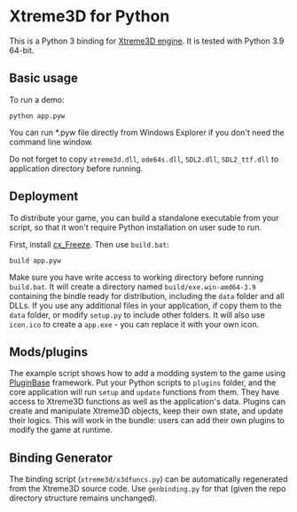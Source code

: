 Xtreme3D for Python
===================
This is a Python 3 binding for [Xtreme3D engine](https://github.com/xtreme3d/xtreme3d). It is tested with Python 3.9 64-bit.

Basic usage
-----------
To run a demo:

`python app.pyw`

You can run *.pyw file directly from Windows Explorer if you don't need the command line window.

Do not forget to copy `xtreme3d.dll`, `ode64s.dll`, `SDL2.dll`, `SDL2_ttf.dll` to application directory before running.

Deployment
----------
To distribute your game, you can build a standalone executable from your script, so that it won't require Python installation on user sude to run.

First, install [cx_Freeze](https://pypi.org/project/cx-Freeze/). Then use `build.bat`:

`build app.pyw`

Make sure you have write access to working directory before running `build.bat`. It will create a directory named `build/exe.win-amd64-3.9` containing the bindle ready for distribution, including the `data` folder and all DLLs. If you use any additional files in your application, if copy them to the `data` folder, or modify `setup.py` to include other folders. It will also use `icon.ico` to create a `app.exe` - you can replace it with your own icon.

Mods/plugins
------------
The example script shows how to add a modding system to the game using [PluginBase](https://github.com/mitsuhiko/pluginbase) framework. Put your Python scripts to `plugins` folder, and the core application will run `setup` and `update` functions from them. They have access to Xtreme3D functions as well as the application's data. Plugins can create and manipulate Xtreme3D objects, keep their own state, and update their logics. This will work in the bundle: users can add their own plugins to modify the game at runtime.

Binding Generator
-----------------
The binding script (`xtreme3d/x3dfuncs.py`) can be automatically regenerated from the Xtreme3D source code. Use `genbinding.py` for that (given the repo directory structure remains unchanged).
